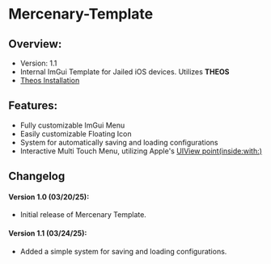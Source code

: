 # Mercenary-Template

## Overview:
- Version: 1.1
- Internal ImGui Template for Jailed iOS devices. Utilizes **THEOS**
- [Theos Installation](https://theos.dev/docs/installation)

## Features:
- Fully customizable ImGui Menu
- Easily customizable Floating Icon
- System for automatically saving and loading configurations
- Interactive Multi Touch Menu, utilizing Apple's [UIView point(inside:with:)](https://developer.apple.com/documentation/uikit/uiview/point(inside:with:)?language=objc)

## Changelog

#### Version 1.0 (03/20/25):
- Initial release of Mercenary Template.

#### Version 1.1 (03/24/25):
- Added a simple system for saving and loading configurations.
